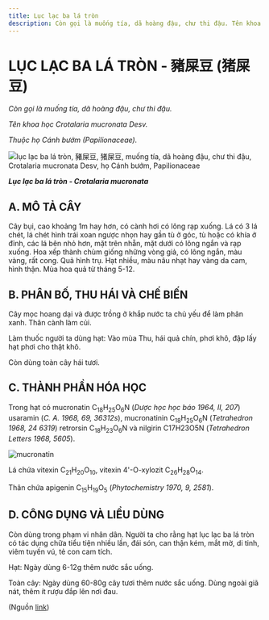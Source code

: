 ```yaml
---
title: Lục lạc ba lá tròn
description: Còn gọi là muống tía, dã hoàng đậu, chư thi đậu. Tên khoa học Crotalaria mucronata Desv. Thuộc họ Cánh bướm (Papilionaceae).
---
```

# LỤC LẠC BA LÁ TRÒN - 豬屎豆 (猪屎豆)

*Còn gọi là muống tía, dã hoàng đậu, chư thi đậu.*

*Tên khoa học Crotalaria mucronata Desv.*

*Thuộc họ Cánh bướm (Papilionaceae).*

![lục lạc ba lá tròn, 豬屎豆, 猪屎豆, muống tía, dã hoàng đậu, chư thi đậu, Crotalaria mucronata Desv, họ Cánh bướm, Papilionaceae](/imgs/do-tat-loi/ctvvtvn/luc-lac-ba-la-tron.jpg)

***Lục lạc ba lá tròn - Crotalaria mucronata***

## A. MÔ TẢ CÂY

Cây bụi, cao khoảng 1m hay hơn, có cành hơi có lông rạp xuống. Lá có 3 lá chét, lá chét hình trái xoan ngược nhọn hay gần tù ở góc, tù hoặc có khía ở đỉnh, các lá bên nhỏ hơn, mặt trên nhẵn, mặt dưới có lông ngắn và rạp xuống. Hoa xếp thành chùm giống những vòng giả, có lông ngắn, màu vàng, rất cong. Quả hình trụ. Hạt nhiều, màu nâu nhạt hay vàng da cam, hình thận. Mùa hoa quả từ tháng 5-12.

## B. PHÂN BỐ, THU HÁI VÀ CHẾ BIẾN

Cây mọc hoang dại và được trồng ở khắp nước ta chủ yếu để làm phân xanh. Thân cành làm củi.

Làm thuốc người ta dùng hạt: Vào mùa Thu, hái quả chín, phơi khô, đập lấy hạt phơi cho thật khô.

Còn dùng toàn cây hái tươi.

## C. THÀNH PHẦN HÓA HỌC

Trong hạt có mucronatin C<sub>18</sub>H<sub>25</sub>O<sub>6</sub>N (*Dược học học báo 1964, II, 207*) usaramin (*C. A. 1968, 69, 36312s*), mucronatinin C<sub>18</sub>H<sub>25</sub>O<sub>6</sub>N (*Tetrahedron 1968, 24 6319*) retrorsin C<sub>18</sub>H<sub>23</sub>O<sub>6</sub>N và nilgirin C17H23O5N (*Tetrahedron Letters 1968, 5605*).

![mucronatin](/imgs/do-tat-loi/ctvvtvn/luc-lac-ba-la-tron-2.jpg)

Lá chứa vitexin C<sub>21</sub>H<sub>20</sub>O<sub>10</sub>, vitexin 4'-O-xylozit C<sub>26</sub>H<sub>28</sub>O<sub>14</sub>.

Thân chứa apigenin C<sub>15</sub>H<sub>19</sub>O<sub>5</sub> (*Phytochemistry 1970, 9, 2581*).

## D. CÔNG DỤNG VÀ LIỀU DÙNG

Còn dùng trong phạm vi nhân dân. Người ta cho rằng hạt lục lạc ba lá tròn có tác dụng chữa tiểu tiện nhiều lần, đái són, can thận kém, mắt mờ, di tinh, viêm tuyến vú, tẻ con cam tích.

Hạt: Ngày dùng 6-12g thêm nước sắc uống.

Toàn cây: Ngày dùng 60-80g cây tươi thêm nước sắc uống. Dùng ngoài giã nát, thêm ít rượu đắp lên nơi đau.

(Nguồn <a href="http://www.thuocvuonnha.com/nhung-cay-thuoc-va-vi-thuoc-viet-nam/ket-qua-tra-cuu/luc-lac-ba-la-tron" target="_blank">link</a>)
